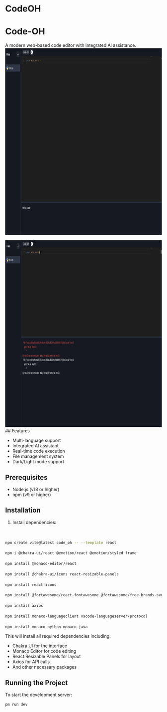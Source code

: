 # CodeOH





# Code-OH

A modern web-based code editor with integrated AI assistance.
<img src="image.png" alt="Estimation Visualization" height="600" width="900">

<img src="error.png" alt="Estimation Visualization" height="600" width="900">
## Features

- Multi-language support
- Integrated AI assistant
- Real-time code execution
- File management system
- Dark/Light mode support

## Prerequisites

- Node.js (v18 or higher)
- npm (v9 or higher)

## Installation

1. Install dependencies:
```bash


npm create vite@latest code_oh -- --template react

npm i @chakra-ui/react @emotion/react @emotion/styled frame

npm install @monaco-editor/react

npm install @chakra-ui/icons react-resizable-panels

npm install react-icons

npm install @fortawesome/react-fontawesome @fortawesome/free-brands-svg-icons @fortawesome/fontawesome-svg-core

npm install axios

npm install monaco-languageclient vscode-languageserver-protocol

npm install monaco-python monaco-java

```

This will install all required dependencies including:
- Chakra UI for the interface
- Monaco Editor for code editing
- React Resizable Panels for layout
- Axios for API calls
- And other necessary packages


## Running the Project

To start the development server:

```bash
pm run dev
```